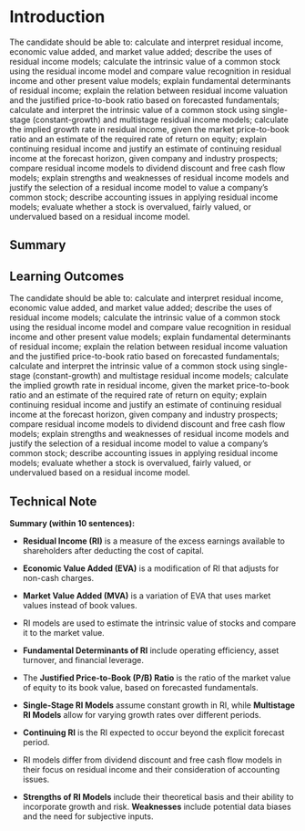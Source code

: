 # Introduction

The candidate should be able to: calculate and interpret residual income, economic value added, and market value added; describe the uses of residual income models; calculate the intrinsic value of a common stock using the residual income model and compare value recognition in residual income and other present value models; explain fundamental determinants of residual income; explain the relation between residual income valuation and the justified price-to-book ratio based on forecasted fundamentals; calculate and interpret the intrinsic value of a common stock using single-stage (constant-growth) and multistage residual income models; calculate the implied growth rate in residual income, given the market price-to-book ratio and an estimate of the required rate of return on equity; explain continuing residual income and justify an estimate of continuing residual income at the forecast horizon, given company and industry prospects; compare residual income models to dividend discount and free cash flow models; explain strengths and weaknesses of residual income models and justify the selection of a residual income model to value a company’s common stock; describe accounting issues in applying residual income models; evaluate whether a stock is overvalued, fairly valued, or undervalued based on a residual income model.

## Summary



## Learning Outcomes

The candidate should be able to: calculate and interpret residual income, economic value added, and market value added; describe the uses of residual income models; calculate the intrinsic value of a common stock using the residual income model and compare value recognition in residual income and other present value models; explain fundamental determinants of residual income; explain the relation between residual income valuation and the justified price-to-book ratio based on forecasted fundamentals; calculate and interpret the intrinsic value of a common stock using single-stage (constant-growth) and multistage residual income models; calculate the implied growth rate in residual income, given the market price-to-book ratio and an estimate of the required rate of return on equity; explain continuing residual income and justify an estimate of continuing residual income at the forecast horizon, given company and industry prospects; compare residual income models to dividend discount and free cash flow models; explain strengths and weaknesses of residual income models and justify the selection of a residual income model to value a company’s common stock; describe accounting issues in applying residual income models; evaluate whether a stock is overvalued, fairly valued, or undervalued based on a residual income model.

## Technical Note

**Summary (within 10 sentences):**

- **Residual Income (RI)** is a measure of the excess earnings available to shareholders after deducting the cost of capital.

- **Economic Value Added (EVA)** is a modification of RI that adjusts for non-cash charges.

- **Market Value Added (MVA)** is a variation of EVA that uses market values instead of book values.

- RI models are used to estimate the intrinsic value of stocks and compare it to the market value.

- **Fundamental Determinants of RI** include operating efficiency, asset turnover, and financial leverage.

- The **Justified Price-to-Book (P/B) Ratio** is the ratio of the market value of equity to its book value, based on forecasted fundamentals.

- **Single-Stage RI Models** assume constant growth in RI, while **Multistage RI Models** allow for varying growth rates over different periods.

- **Continuing RI** is the RI expected to occur beyond the explicit forecast period.

- RI models differ from dividend discount and free cash flow models in their focus on residual income and their consideration of accounting issues.

- **Strengths of RI Models** include their theoretical basis and their ability to incorporate growth and risk. **Weaknesses** include potential data biases and the need for subjective inputs.